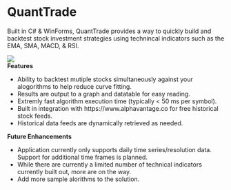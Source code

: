 # QuantTrade
Built in C# & WinForms, QuantTrade provides a way to quickly build and backtest stock investment strategies using technincal indicators 
such as the EMA, SMA, MACD, & RSI. <br/>

<img src="http://stalls.gb3.com/QuantTrade.png" /><br/>
<b>Features</b>
<ul>
<li>Ability to backtest mutiple stocks simultaneously against your alogorithms to help reduce curve fitting.</li>
<li>Results are output to a graph and datatable for easy reading. </li>
<li>Extremly fast algorithm execution time (typically < 50 ms per symbol).</li>
<li>Built in integration with https://www.alphavantage.co for free historical stock feeds. </li>
<li>Historical data feeds are dynamically retrieved as needed.</li>
</ul>
	
<b>Future Enhancements</b>
<ul>
<li>Application currently only supports daily time series/resolution data. Support for additional time frames is planned.</li>
<li>While there are currently a limited number of technical indicators currently built out, more are on the way.</li>
<li>Add more sample alorithms to the solution.</li> 
</ul>